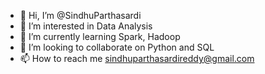 - 👋 Hi, I’m @SindhuParthasardi
- 👀 I’m interested in Data Analysis
- 🌱 I’m currently learning Spark, Hadoop
- 💞️ I’m looking to collaborate on Python and SQL
- 📫 How to reach me sindhuparthasardireddy@gmail.com

<!---
SindhuParthasardi/SindhuParthasardi is a ✨ special ✨ repository because its `README.md` (this file) appears on your GitHub profile.
You can click the Preview link to take a look at your changes.
--->
